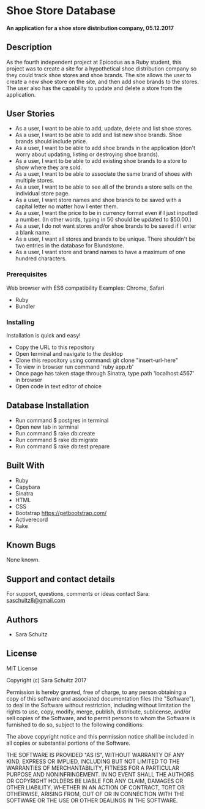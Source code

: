 # Shoe Store Database

#### An application for a shoe store distribution company, 05.12.2017

## Description

As the fourth independent project at Epicodus as a Ruby student, this project was to create a site for a hypothetical shoe distribution company so they could track shoe stores and shoe brands. The site allows the user to create a new shoe store on the site, and then add shoe brands to the stores. The user also has the capability to update and delete a store from the application.

## User Stories

* As a user, I want to be able to add, update, delete and list shoe stores.
* As a user, I want to be able to add and list new shoe brands. Shoe brands should include price.
* As a user, I want to be able to add shoe brands in the application (don't worry about updating, listing or destroying shoe brands).
* As a user, I want to be able to add existing shoe brands to a store to show where they are sold.
* As a user, I want to be able to associate the same brand of shoes with multiple stores.
* As a user, I want to be able to see all of the brands a store sells on the individual store page.
* As a user, I want store names and shoe brands to be saved with a capital letter no matter how I enter them.
* As a user, I want the price to be in currency format even if I just inputted a number. (In other words, typing in 50 should be updated to $50.00.)
* As a user, I do not want stores and/or shoe brands to be saved if I enter a blank name.
* As a user, I want all stores and brands to be unique. There shouldn't be two entries in the database for Blundstone.
* As a user, I want store and brand names to have a maximum of one hundred characters.

### Prerequisites
Web browser with ES6 compatibility
Examples: Chrome, Safari

* Ruby
* Bundler

### Installing

Installation is quick and easy!

* Copy the URL to this repository
* Open terminal and navigate to the desktop
* Clone this repository using command: git clone "insert-url-here"
* To view in browser run command 'ruby app.rb'
* Once page has taken stage through Sinatra, type path 'localhost:4567' in browser
* Open code in text editor of choice

## Database Installation

* Run command $ postgres in terminal
* Open new tab in terminal
* Run command $ rake db:create
* Run command $ rake db:migrate
* Run command $ rake db:test:prepare

## Built With

* Ruby
* Capybara
* Sinatra
* HTML
* CSS
* Bootstrap https://getbootstrap.com/
* Activerecord
* Rake

## Known Bugs
None known.

## Support and contact details

For support, questions, comments or ideas contact Sara: saschultz8@gmail.com

## Authors

* Sara Schultz

## License

MIT License

Copyright (c) Sara Schultz 2017

Permission is hereby granted, free of charge, to any person obtaining a copy
of this software and associated documentation files (the "Software"), to deal
in the Software without restriction, including without limitation the rights
to use, copy, modify, merge, publish, distribute, sublicense, and/or sell
copies of the Software, and to permit persons to whom the Software is
furnished to do so, subject to the following conditions:

The above copyright notice and this permission notice shall be included in all
copies or substantial portions of the Software.

THE SOFTWARE IS PROVIDED "AS IS", WITHOUT WARRANTY OF ANY KIND, EXPRESS OR
IMPLIED, INCLUDING BUT NOT LIMITED TO THE WARRANTIES OF MERCHANTABILITY,
FITNESS FOR A PARTICULAR PURPOSE AND NONINFRINGEMENT. IN NO EVENT SHALL THE
AUTHORS OR COPYRIGHT HOLDERS BE LIABLE FOR ANY CLAIM, DAMAGES OR OTHER
LIABILITY, WHETHER IN AN ACTION OF CONTRACT, TORT OR OTHERWISE, ARISING FROM,
OUT OF OR IN CONNECTION WITH THE SOFTWARE OR THE USE OR OTHER DEALINGS IN THE
SOFTWARE.
